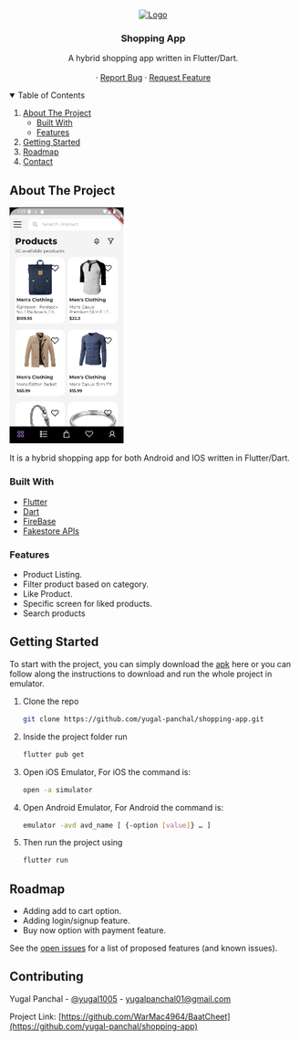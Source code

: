 <!-- PROJECT LOGO -->
<br />
<p align="center">
  <a href="https://github.com/yugal-panchal/shopping-app">
    <img src="readme/3.png" alt="Logo" width="80" height="80">
  </a>

  <h3 align="center">Shopping App</h3>

  <p align="center">
    A hybrid shopping app written in Flutter/Dart.
    <br />
    <br />
    ·
    <a href="https://github.com/yugal-panchal/shopping-app/issues">Report Bug</a>
    ·
    <a href="https://github.com/yugal-panchal/shopping-app/issues">Request Feature</a>
  </p>
</p>

<!-- TABLE OF CONTENTS -->
<details open="open">
  <summary>Table of Contents</summary>
  <ol>
    <li>
      <a href="#about-the-project">About The Project</a>
      <ul>
        <li><a href="#built-with">Built With</a></li>
        <li><a href="#Feature">Features</a></li>
      </ul>
    </li>
    <li>
      <a href="#getting-started">Getting Started</a>
    </li>
    <li><a href="#roadmap">Roadmap</a></li>
    <li><a href="#contact">Contact</a></li>
  </ol>
</details>

<!-- ABOUT THE PROJECT -->

## About The Project

<img src="readme/home.png" alt="Logo" width="200" >
<br>

It is a hybrid shopping app for both Android and IOS written in Flutter/Dart.

### Built With

- [Flutter](https://flutter.dev/)
- [Dart](https://dart.dev/)
- [FireBase](https://firebase.google.com/)
- [Fakestore APIs](https://fakestoreapi.com/)

### Features

- Product Listing.
- Filter product based on category.
- Like Product.
- Specific screen for liked products.
- Search products

<!-- GETTING STARTED -->

## Getting Started

To start with the project, you can simply download the [apk]() here or you can follow along the instructions to
download and run the whole project in emulator.

1. Clone the repo
   ```sh
   git clone https://github.com/yugal-panchal/shopping-app.git
   ```
2. Inside the project folder run
   ```sh
   flutter pub get
   ```
3. Open iOS Emulator, For iOS the command is:
   ```sh
   open -a simulator
   ```
4. Open Android Emulator, For Android the command is:
   ```sh
   emulator -avd avd_name [ {-option [value]} … ]
   ```
5. Then run the project using
   ```sh
   flutter run
   ```

<!-- ROADMAP -->

## Roadmap

- Adding add to cart option.
- Adding login/signup feature.
- Buy now option with payment feature.

See the [open issues](https://github.com/yugal-panchal/shopping-app/issues) for a list of proposed features (and known issues).

<!-- CONTACT -->

## Contributing

Yugal Panchal - [@yugal1005](https://www.instagram.com/yugal1005/) - yugalpanchal01@gmail.com

Project Link: [https://github.com/WarMac4964/BaatCheet](https://github.com/yugal-panchal/shopping-app)
